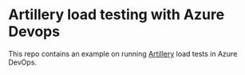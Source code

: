 # Artillery load testing with Azure Devops

This repo contains an example on running [Artillery](https://artillery.io/) load tests in Azure DevOps.
